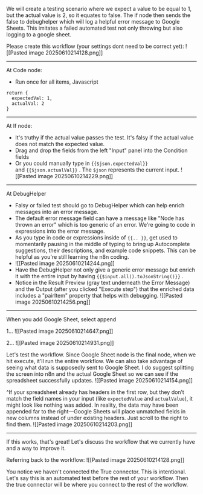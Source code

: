 We will create a testing scenario where we expect a value to be equal to 1, but the actual value is 2, so it equates to false. The if node then sends the false to debughelper which will log a helpful error message to Google Sheets. This imitates a failed automated test not only throwing but also logging to a google sheet.

Please create this workflow (your settings dont need to be correct yet):
![[Pasted image 20250610214128.png]]

---

At Code node:
- Run once for all items, Javascript
```
return {  
  expectedVal: 1,  
  actualVal: 2  
}
```

---

At If node:

- It's truthy if the actual value passes the test. It's falsy if the actual value does not match the expected value.
- Drag and drop the fields from the left "Input" panel into the Condition fields
- Or you could manually type in `{{$json.expectedVal}}`  and `{{$json.actualVal}}` . The `$json` represents the current input.
  ![[Pasted image 20250610214229.png]]

---

At DebugHelper

- Falsy or failed test should go to DebugHelper which can help enrich messages into an error message.
- The default error message field can have a message like "Node has thrown an error" which is too generic of an error. We're going to code in expressions into the error message.
- As you type in code or expressions inside of `{{.. }}`, get used to momentarily pausing in the middle of typing to bring up Autocomplete suggestions, their descriptions, and example code snippets. This can be helpful as you're still learning the n8n coding.
- ![[Pasted image 20250610214244.png]]
- Have the DebugHelper not only give a generic error message but enrich it with the entire input by having `{{$input.all().toJsonString()}}` .
- Notice in the Result Preview (gray text underneath the Error Message) and the Output (after you clicked "Execute step") that the enriched data includes a "pairItem" property that helps with debugging.
  ![[Pasted image 20250610214256.png]]


---

When you add Google Sheet, select append

1...
![[Pasted image 20250610214647.png]]

2...
![[Pasted image 20250610214931.png]]

Let's test the workflow. Since Google Sheet node is the final node, when we hit execute, it'll run the entire workflow. We can also take advantage of seeing what data is supposedly sent to Google Sheet. I do suggest splitting the screen into n8n and the actual Google Sheet so we can see if the spreadsheet successfully updates.
![[Pasted image 20250610214154.png]]

^If your spreadsheet already has headers in the first row, but they don’t match the field names in your input (like `expectedValue` and `actualValue`), it might look like nothing was added. In reality, the data may have been appended far to the right—Google Sheets will place unmatched fields in new columns instead of under existing headers. Just scroll to the right to find them.
![[Pasted image 20250610214203.png]]

---

If this works, that's great! Let's discuss the workflow that we currently have and a way to improve it.

Referring back to the workflow:
![[Pasted image 20250610214128.png]]

You notice we haven't connected the True connector. This is intentional. Let's say this is an automated test before the rest of your workflow. Then the true connector will be where you connect to the rest of the workflow.
